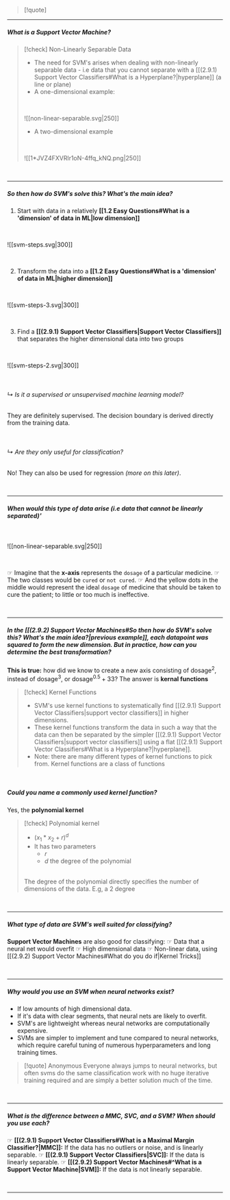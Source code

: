 > [!quote]

---

##### What is a Support Vector Machine? 

> [!check] Non-Linearly Separable Data
> - The need for SVM's arises when dealing with non-linearly separable data - i.e data that you cannot separate with a [[(2.9.1) Support Vector Classifiers#What is a Hyperplane?|hyperplane]] (a line or plane)
> - A one-dimensional example:
> 
> <br>
> 
> ![[non-linear-separable.svg|250]]
> 
> 
> - A two-dimensional example
> 
> <br>
> 
> ![[1*JVZ4FXVRlr1oN-4ffq_kNQ.png|250]]

<br>

---
##### So then how do SVM's solve this? What's the main idea?

1. Start with data in a relatively **[[1.2 Easy Questions#What is a 'dimension' of data in ML|low dimension]]**


<br>


![[svm-steps.svg|300]]


<br>


2. Transform the data into a **[[1.2 Easy Questions#What is a 'dimension' of data in ML|higher dimension]]**

<br>


![[svm-steps-3.svg|300]]

<br>

3. Find a **[[(2.9.1) Support Vector Classifiers|Support Vector Classifiers]]** that separates the higher dimensional data into two groups

<br>

![[svm-steps-2.svg|300]]


<br>


###### ↳ Is it a supervised or unsupervised machine learning model?

They are definitely supervised. The decision boundary is derived directly from the training data. 



<br>

###### ↳ Are they only useful for classification? 


No! They can also be used for regression *(more on this later)*.

<br>


---

##### When would this type of data arise (i.e data that cannot be linearly separated)'

<br>

![[non-linear-separable.svg|250]]

<br>

☞ Imagine that the **x-axis** represents the `dosage` of a particular medicine. 
☞ The two classes would be `cured` or `not cured`.
☞ And the yellow dots in the middle would represent the ideal `dosage` of medicine that should be taken to cure the patient; to little or too much is ineffective. 

<br>

---

##### In the [[(2.9.2) Support Vector Machines#So then how do SVM's solve this? What's the main idea?|previous example]], each datapoint was squared to form the new dimension. But in practice, how can you determine the best transformation?

**This is true:** how did we know to create a new axis consisting of $\text{dosage}^2$, instead of $\text{dosage}^3$, or $\text{dosage}^{0.5}+33$? The answer is **kernal functions**

> [!check] Kernel Functions
> - SVM's use kernel functions to systematically find [[(2.9.1) Support Vector Classifiers|support vector classifiers]] in higher dimensions. 
> - These kernel functions transform the data in such a way that the data can then be separated by the simpler [[(2.9.1) Support Vector Classifiers|support vector classifiers]] using a flat [[(2.9.1) Support Vector Classifiers#What is a Hyperplane?|hyperplane]]. 
> - Note: there are many different types of kernel functions to pick from. Kernel functions are a class of functions

<br>

##### Could you name a commonly used kernel function? 

Yes, the **polynomial kernel**

> [!check] Polynomial kernel
> - $(x_1 * x_2 + r)^d$
> - It has two parameters
> 	- $r$ 
> 	- $d$ the degree of the polynomial 
> <br>
> The degree of the polynomial directly specifies the number of dimensions of the data. E.g, a 2 degree







<br>

---

##### What type of data are SVM's well suited for classifying? 

**Support Vector Machines** are also good for classifying: 
☞ Data that a neural net would overfit
☞ High dimensional data
☞ Non-linear data, using [[(2.9.2) Support Vector Machines#What do you do if|Kernel Tricks]]

<br>

---

##### Why would you use an SVM when neural networks exist? 

- If low amounts of high dimensional data.
- If it's data with clear segments, that neural nets are likely to overfit. 
- SVM's are lightweight whereas neural networks are computationally expensive.
- SVMs are simpler to implement and tune compared to neural networks, which require careful tuning of numerous hyperparameters and long training times.

> [!quote] Anonymous
> Everyone always jumps to neural networks, but often svms do the same classification work with no huge iterative training required and are simply a better solution much of the time.

<br>

---

##### What is the difference between a MMC, SVC, and a SVM? When should you use each? 

☞ **[[(2.9.1) Support Vector Classifiers#What is a Maximal Margin Classifier?|MMC]]:** If the data has no outliers or noise, and is linearly separable.
☞ **[[(2.9.1) Support Vector Classifiers|SVC]]:** If the data is linearly separable.
☞ **[[(2.9.2) Support Vector Machines#^What is a Support Vector Machine|SVM]]:** If the data is not linearly separable.

<br>

---

